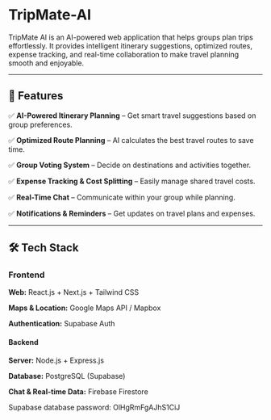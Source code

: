 # TripMate-AI
TripMate AI is an AI-powered web application that helps groups plan trips effortlessly. It provides intelligent itinerary suggestions, optimized routes, expense tracking, and real-time collaboration to make travel planning smooth and enjoyable.


---

## **📌 Features**

✅ **AI-Powered Itinerary Planning** – Get smart travel suggestions based on group preferences.

✅ **Optimized Route Planning** – AI calculates the best travel routes to save time.

✅ **Group Voting System** – Decide on destinations and activities together.

✅ **Expense Tracking & Cost Splitting** – Easily manage shared travel costs.

✅ **Real-Time Chat** – Communicate within your group while planning.

✅ **Notifications & Reminders** – Get updates on travel plans and expenses.

---

## 🛠️ Tech Stack

### **Frontend**

**Web:** React.js + Next.js + Tailwind CSS

**Maps & Location:** Google Maps API / Mapbox

**Authentication:** Supabase Auth


#### **Backend**

**Server:** Node.js + Express.js

**Database:** PostgreSQL (Supabase)

**Chat & Real-time Data:** Firebase Firestore

Supabase database password: OlHgRmFgAJhS1CiJ

